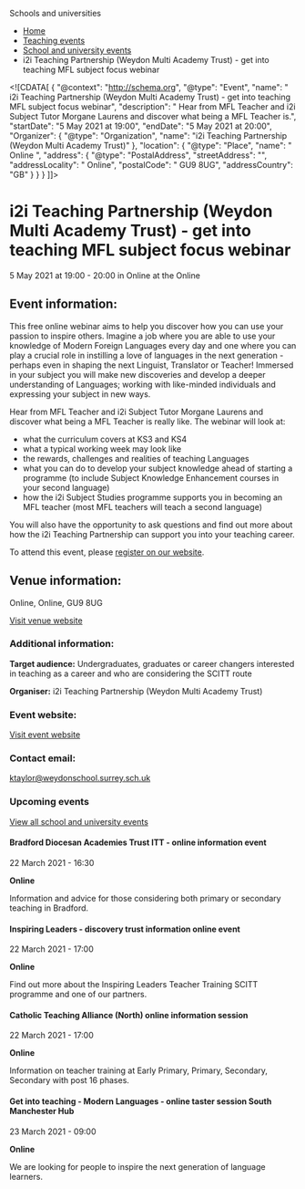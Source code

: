 Schools and universities

*   [Home](/)
*   [Teaching events](/teaching-events)
*   [School and university events](/teaching-events/training-provider-events)
*   i2i Teaching Partnership (Weydon Multi Academy Trust) - get into teaching MFL subject focus webinar

<!\[CDATA\[ { "@context": "http://schema.org", "@type": "Event", "name": " i2i Teaching Partnership (Weydon Multi Academy Trust) - get into teaching MFL subject focus webinar", "description": " Hear from MFL Teacher and i2i Subject Tutor Morgane Laurens and discover what being a MFL Teacher is.", "startDate": "5 May 2021 at 19:00", "endDate": "5 May 2021 at 20:00", "Organizer": { "@type": "Organization", "name": "i2i Teaching Partnership (Weydon Multi Academy Trust)" }, "location": { "@type": "Place", "name": " Online ", "address": { "@type": "PostalAddress", "streetAddress": "", "addressLocality": " Online", "postalCode": " GU9 8UG", "addressCountry": "GB" } } } \]\]>

i2i Teaching Partnership (Weydon Multi Academy Trust) - get into teaching MFL subject focus webinar
===================================================================================================

5 May 2021 at 19:00 - 20:00 in Online at the Online

Event information:
------------------

This free online webinar aims to help you discover how you can use your passion to inspire others. Imagine a job where you are able to use your knowledge of Modern Foreign Languages every day and one where you can play a crucial role in instilling a love of languages in the next generation - perhaps even in shaping the next Linguist, Translator or Teacher! Immersed in your subject you will make new discoveries and develop a deeper understanding of Languages; working with like-minded individuals and expressing your subject in new ways.

Hear from MFL Teacher and i2i Subject Tutor Morgane Laurens and discover what being a MFL Teacher is really like. The webinar will look at:

*   what the curriculum covers at KS3 and KS4
*   what a typical working week may look like
*   the rewards, challenges and realities of teaching Languages
*   what you can do to develop your subject knowledge ahead of starting a programme (to include Subject Knowledge Enhancement courses in your second language)
*   how the i2i Subject Studies programme supports you in becoming an MFL teacher (most MFL teachers will teach a second language)

You will also have the opportunity to ask questions and find out more about how the i2i Teaching Partnership can support you into your teaching career.

To attend this event, please [register on our website](https://www.i2ipartnership.co.uk/443/upcoming-events).

Venue information:
------------------

Online, Online, GU9 8UG

[Visit venue website](https://www.i2ipartnership.co.uk/ "Online")

### Additional information:

**Target audience:** Undergraduates, graduates or career changers interested in teaching as a career and who are considering the SCITT route

**Organiser:** i2i Teaching Partnership (Weydon Multi Academy Trust)

### Event website:

[Visit event website](https://www.i2ipartnership.co.uk/)

### Contact email:

[ktaylor@weydonschool.surrey.sch.uk](mailto:ktaylor@weydonschool.surrey.sch.uk)

### Upcoming events

[View all school and university events](/teaching-events/training-provider-events)

[](/teaching-events/training-provider-events/210322-bradford-diocesan-academies-trust-itt-online-information-event)

#### Bradford Diocesan Academies Trust ITT - online information event

22 March 2021 - 16:30

**Online**

Information and advice for those considering both primary or secondary teaching in Bradford.

[](/teaching-events/training-provider-events/210322-inspiring-leaders-discovery-trust-information-online-event)

#### Inspiring Leaders - discovery trust information online event

22 March 2021 - 17:00

**Online**

Find out more about the Inspiring Leaders Teacher Training SCITT programme and one of our partners.

[](/teaching-events/training-provider-events/210322-catholic-teaching-alliance-north-online-information-session)

#### Catholic Teaching Alliance (North) online information session

22 March 2021 - 17:00

**Online**

Information on teacher training at Early Primary, Primary, Secondary, Secondary with post 16 phases.

[](/teaching-events/training-provider-events/210323-get-into-teaching-modern-languages-online-taster-session-south-manchester-hub)

#### Get into teaching - Modern Languages - online taster session South Manchester Hub

23 March 2021 - 09:00

**Online**

We are looking for people to inspire the next generation of language learners.